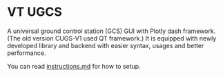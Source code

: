 # VT UGCS

A universal ground control station (GCS) GUI with Plotly dash framework.
(The old version CUGS-V1 used QT framework.) It is equipped with newly 
developed library and backend with easier syntax, usages and better performance.

You can read [instructions.md](instructions.md) for how to setup.